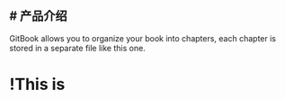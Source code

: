 ## # 产品介绍

GitBook allows you to organize your book into chapters, each chapter is stored in a separate file like this one.
# !This is[](/assets/untitled.png)

